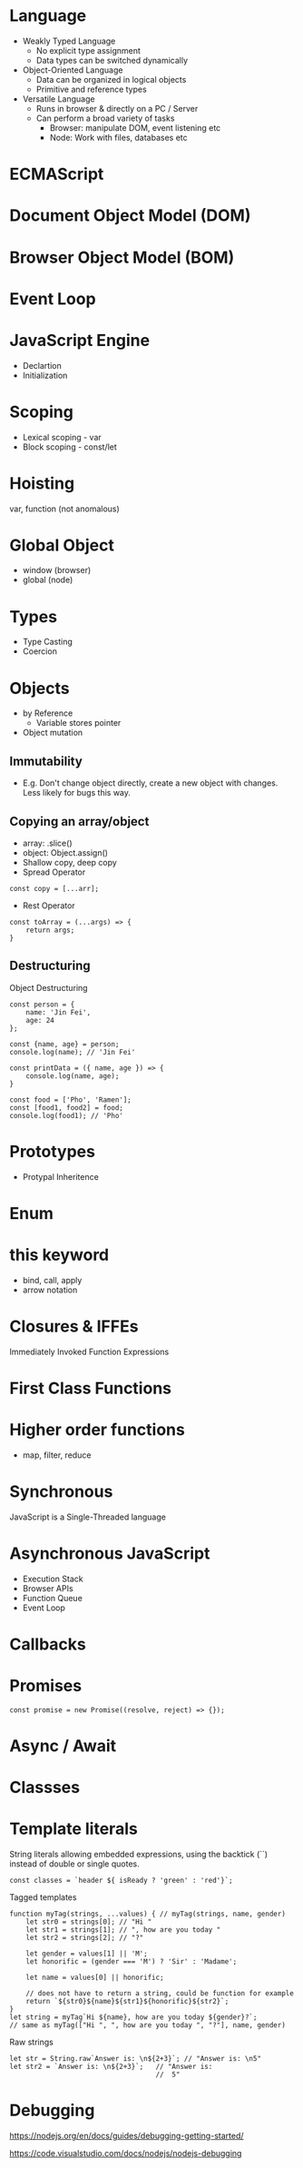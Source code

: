 # Language

- Weakly Typed Language
    - No explicit type assignment
    - Data types can be switched dynamically
- Object-Oriented Language
    - Data can be organized in logical objects
    - Primitive and reference types
- Versatile Language
    - Runs in browser & directly on a PC / Server
    - Can perform a broad variety of tasks
        - Browser: manipulate DOM, event listening etc
        - Node: Work with files, databases etc

# ECMAScript

# Document Object Model (DOM)

# Browser Object Model (BOM)

# Event Loop

# JavaScript Engine
- Declartion
- Initialization

# Scoping
- Lexical scoping - var
- Block scoping - const/let

# Hoisting
var, function (not anomalous) 

# Global Object
- window (browser)
- global (node)

# Types
- Type Casting
- Coercion

# Objects
- by Reference
    - Variable stores pointer
- Object mutation

## Immutability
- E.g. Don't change object directly, create a new object with changes. Less likely for bugs this way.

## Copying an array/object
- array: .slice()
- object: Object.assign()
- Shallow copy, deep copy
- Spread Operator
```
const copy = [...arr];
```
- Rest Operator
```
const toArray = (...args) => {
    return args;
}
```

## Destructuring

Object Destructuring

```
const person = {
    name: 'Jin Fei',
    age: 24
};

const {name, age} = person;
console.log(name); // 'Jin Fei'

const printData = ({ name, age }) => {
    console.log(name, age);
}

const food = ['Pho', 'Ramen'];
const [food1, food2] = food;
console.log(food1); // 'Pho'
```

# Prototypes
- Protypal Inheritence

# Enum

# this keyword
- bind, call, apply
- arrow notation

# Closures & IFFEs
Immediately Invoked Function Expressions

# First Class Functions

# Higher order functions
- map, filter, reduce

# Synchronous
JavaScript is a Single-Threaded language

# Asynchronous JavaScript
- Execution Stack
- Browser APIs
- Function Queue
- Event Loop

# Callbacks

# Promises
```
const promise = new Promise((resolve, reject) => {});
```

# Async / Await

# Classses

# Template literals

String literals allowing embedded expressions, using the backtick (``) instead of double or single quotes.

```
const classes = `header ${ isReady ? 'green' : 'red'}`;
```

Tagged templates
```
function myTag(strings, ...values) { // myTag(strings, name, gender)
    let str0 = strings[0]; // "Hi "
    let str1 = strings[1]; // ", how are you today "
    let str2 = strings[2]; // "?"

    let gender = values[1] || 'M';
    let honorific = (gender === 'M') ? 'Sir' : 'Madame';

    let name = values[0] || honorific;

    // does not have to return a string, could be function for example
    return `${str0}${name}${str1}${honorific}${str2}`; 
}
let string = myTag`Hi ${name}, how are you today ${gender}?`;
// same as myTag(["Hi ", ", how are you today ", "?"], name, gender)
```

Raw strings
```
let str = String.raw`Answer is: \n${2+3}`; // "Answer is: \n5"
let str2 = `Answer is: \n${2+3}`;   // "Answer is: 
                                    //  5"
```


# Debugging

https://nodejs.org/en/docs/guides/debugging-getting-started/

https://code.visualstudio.com/docs/nodejs/nodejs-debugging